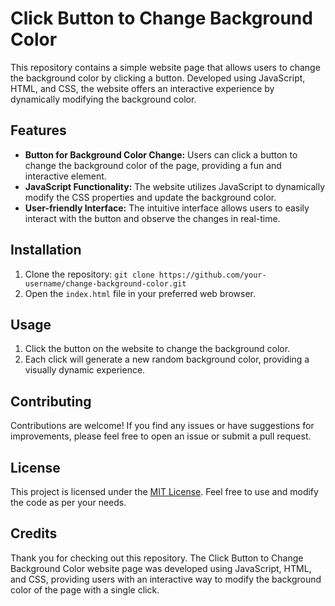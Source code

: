 # Click Button to Change Background Color

This repository contains a simple website page that allows users to change the background color by clicking a button. Developed using JavaScript, HTML, and CSS, the website offers an interactive experience by dynamically modifying the background color.

## Features

- **Button for Background Color Change:** Users can click a button to change the background color of the page, providing a fun and interactive element.
- **JavaScript Functionality:** The website utilizes JavaScript to dynamically modify the CSS properties and update the background color.
- **User-friendly Interface:** The intuitive interface allows users to easily interact with the button and observe the changes in real-time.

## Installation

1. Clone the repository: `git clone https://github.com/your-username/change-background-color.git`
2. Open the `index.html` file in your preferred web browser.

## Usage

1. Click the button on the website to change the background color.
2. Each click will generate a new random background color, providing a visually dynamic experience.

## Contributing

Contributions are welcome! If you find any issues or have suggestions for improvements, please feel free to open an issue or submit a pull request.

## License

This project is licensed under the [MIT License](LICENSE). Feel free to use and modify the code as per your needs.

## Credits

Thank you for checking out this repository. The Click Button to Change Background Color website page was developed using JavaScript, HTML, and CSS, providing users with an interactive way to modify the background color of the page with a single click.
